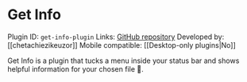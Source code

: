 # Get Info

Plugin ID: `get-info-plugin`
Links: [GitHub repository](https://github.com/chetachiezikeuzor/Get-Info-Plugin)
Developed by: [[chetachiezikeuzor]]
Mobile compatible: [[Desktop-only plugins|No]]

Get Info is a plugin that tucks a menu inside your status bar and shows helpful information for your chosen file 📄.
